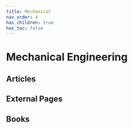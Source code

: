 ```yaml
---
title: Mechanical
nav_order: 4
has_children: true
has_toc: false
---
```


# Mechanical Engineering

## Articles

## External Pages

## Books
